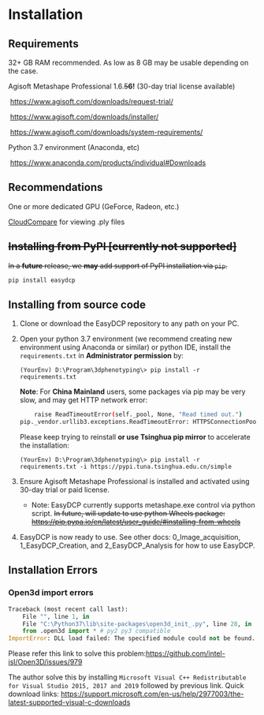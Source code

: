 # Installation

## Requirements

32+ GB RAM recommended. As low as 8 GB may be usable depending on the case.

Agisoft Metashape Professional 1.6.~~5~~**6!** (30-day trial license available)

​	https://www.agisoft.com/downloads/request-trial/

​	https://www.agisoft.com/downloads/installer/

​	https://www.agisoft.com/downloads/system-requirements/

Python 3.7 environment (Anaconda, etc)

​	https://www.anaconda.com/products/individual#Downloads

## Recommendations

One or more dedicated GPU (GeForce, Radeon, etc.)

[CloudCompare](http://www.danielgm.net/cc/release/) for viewing .ply files

## ~~Installing from PyPI [currently not supported]~~

~~In a **future** release, we **may** add support of PyPI installation via `pip`.~~

```bash
pip install easydcp
```

## Installing from source code

1. Clone or download the EasyDCP repository to any path on your PC.

2. Open your python 3.7 environment (we recommend creating new environment using Anaconda or similar) or python IDE, install the `requirements.txt` in **Administrator permission** by:

   `(YourEnv) D:\Program\3dphenotyping\> pip install -r requirements.txt`

   **Note**: For **China Mainland** users, some packages via pip may be very slow, and may get HTTP network error:

   ```bash
       raise ReadTimeoutError(self._pool, None, "Read timed out.")
   pip._vendor.urllib3.exceptions.ReadTimeoutError: HTTPSConnectionPool(port=443): Read timed out.
   ```

   Please keep trying to reinstall **or use Tsinghua pip mirror** to accelerate the installation:

   `(YourEnv) D:\Program\3dphenotyping\> pip install -r requirements.txt -i https://pypi.tuna.tsinghua.edu.cn/simple`  

3. Ensure Agisoft Metashape Professional is installed and activated using 30-day trial or paid license. 

   - Note: EasyDCP currently supports metashape.exe control via python script. ~~In future, will update to use python Wheels package: https://pip.pypa.io/en/latest/user_guide/#installing-from-wheels~~

4. EasyDCP is now ready to use. See other docs: 0_Image_acquisition, 1_EasyDCP_Creation, and 2_EasyDCP_Analysis for how to use EasyDCP.


## Installation Errors

### Open3d import errors

```python
Traceback (most recent call last):
	File "", line 1, in
	File "C:\Python37\lib\site-packages\open3d_init_.py", line 28, in
	from .open3d import * # py2 py3 compatible
ImportError: DLL load failed: The specified module could not be found.
```

Please refer this link to solve this problem:https://github.com/intel-isl/Open3D/issues/979

The author solve this by installing `Microsoft Visual C++ Redistributable for Visual Studio 2015, 2017 and 2019`  followed by previous link. Quick download links: https://support.microsoft.com/en-us/help/2977003/the-latest-supported-visual-c-downloads

